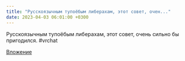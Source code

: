```yaml
---
title: "Русскоязычным тупоёбым либерахам, этот совет, очен..."
date: 2023-04-03 06:01:00 +0300
---
```


Русскоязычным тупоёбым либерахам, этот совет, очень сильно бы пригодился.
#vrchat

[Вложение](/assets/vk_photos/3/C6FTj5QoR18.jpg)
